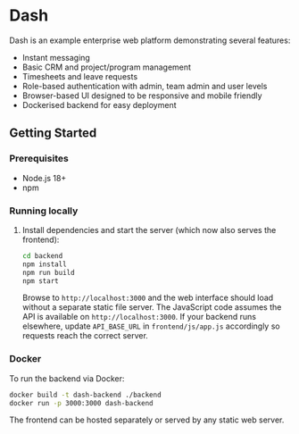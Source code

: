 # Dash

Dash is an example enterprise web platform demonstrating several features:

- Instant messaging
- Basic CRM and project/program management
- Timesheets and leave requests
- Role-based authentication with admin, team admin and user levels
- Browser-based UI designed to be responsive and mobile friendly
- Dockerised backend for easy deployment

## Getting Started

### Prerequisites
- Node.js 18+
- npm

### Running locally

1. Install dependencies and start the server (which now also serves the
   frontend):
   ```bash
   cd backend
   npm install
   npm run build
   npm start
   ```
   Browse to `http://localhost:3000` and the web interface should load
   without a separate static file server.
   The JavaScript code assumes the API is available on `http://localhost:3000`.
   If your backend runs elsewhere, update `API_BASE_URL` in
   `frontend/js/app.js` accordingly so requests reach the correct server.

### Docker

To run the backend via Docker:

```bash
docker build -t dash-backend ./backend
docker run -p 3000:3000 dash-backend
```

The frontend can be hosted separately or served by any static web server.
